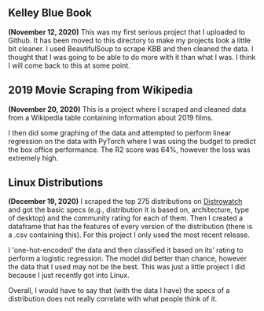 ## Kelley Blue Book
**(November 12, 2020)**
This was my first serious project that I uploaded to Github. It has been moved to this directory to make my projects look a little bit cleaner. I used BeautifulSoup to scrape KBB and then cleaned the data. I thought that I was going to be able to do more with it than what I was. I think I will come back to this at some point.

## 2019 Movie Scraping from Wikipedia
**(November 20, 2020)**
This is a project where I scraped and cleaned data from a Wikipedia table containing information about 2019 films.  

I then did some graphing of the data and attempted to perform linear regression on the data with PyTorch where I was using the budget to predict the box office performance.  The R2 score was 64%, however the loss was extremely high.

## Linux Distributions
**(December 19, 2020)**
I scraped the top 275 distributions on [Distrowatch](https://distrowatch.com/) and got the basic specs (e.g., distribution it is based on, architecture, type of desktop) and the community rating for each of them. Then I created a dataframe that has the features of every version of the distribution (there is a .csv containing this). For this project I only used the most recent release.

I 'one-hot-encoded' the data and then classified it based on its' rating to perform a logistic regression. The model did better than chance, however the data that I used may not be the best.  This was just a little project I did because I just recently got into Linux. 

Overall, I would have to say that (with the data I have) the specs of a distribution does not really correlate with what people think of it.
